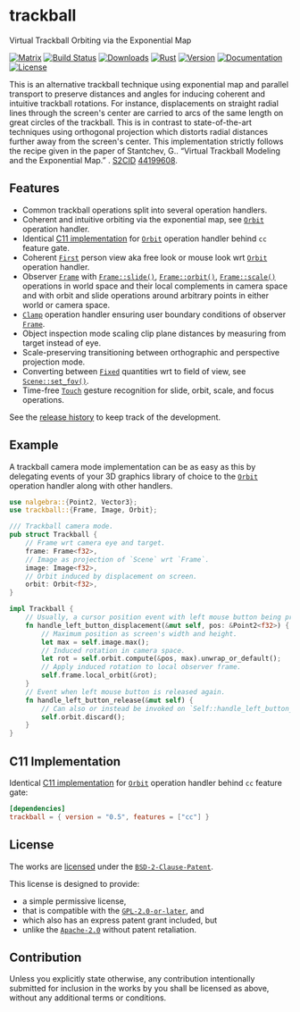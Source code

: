 # trackball

Virtual Trackball Orbiting via the Exponential Map

[![Matrix][]](https://matrix.to/#/!aKshXqmXyJHMgglnJd:qu1x.one?via=qu1x.one)
[![Build Status][]](https://travis-ci.org/qu1x/trackball)
[![Downloads][]](https://crates.io/crates/trackball)
[![Rust][]](https://www.rust-lang.org)
[![Version][]](https://crates.io/crates/trackball)
[![Documentation][]](https://doc.qu1x.dev/trackball)
[![License][]](https://spdx.org/licenses/BSD-2-Clause-Patent.html)

[Matrix]: https://img.shields.io/matrix/trackball:qu1x.one?server_fqdn=matrix.qu1x.one
[Build Status]: https://travis-ci.org/qu1x/trackball.svg
[Downloads]: https://img.shields.io/crates/d/trackball.svg
[Rust]: https://img.shields.io/badge/rust-stable-brightgreen.svg
[Version]: https://img.shields.io/crates/v/trackball.svg
[Documentation]: https://docs.rs/trackball/badge.svg
[License]: https://img.shields.io/crates/l/trackball.svg

This is an alternative trackball technique using exponential map and parallel transport to
preserve distances and angles for inducing coherent and intuitive trackball rotations. For
instance, displacements on straight radial lines through the screen's center are carried to arcs
of the same length on great circles of the trackball. This is in contrast to state-of-the-art
techniques using orthogonal projection which distorts radial distances further away from the
screen's center. This implementation strictly follows the recipe given in the paper of
Stantchev, G.. “Virtual Trackball Modeling and the Exponential Map.” . [S2CID] [44199608].

[S2CID]: https://en.wikipedia.org/wiki/S2CID_(identifier)
[44199608]: https://api.semanticscholar.org/CorpusID:44199608

## Features

  * Common trackball operations split into several operation handlers.
  * Coherent and intuitive orbiting via the exponential map, see [`Orbit`] operation handler.
  * Identical [C11 implementation](c11) for [`Orbit`] operation handler behind `cc` feature gate.
  * Coherent [`First`] person view aka free look or mouse look wrt [`Orbit`] operation handler.
  * Observer [`Frame`] with [`Frame::slide()`], [`Frame::orbit()`], [`Frame::scale()`]
    operations in world space and their local complements in camera space and with orbit and slide
    operations around arbitrary points in either world or camera space.
  * [`Clamp`] operation handler ensuring user boundary conditions of observer [`Frame`].
  * Object inspection mode scaling clip plane distances by measuring from target instead of eye.
  * Scale-preserving transitioning between orthographic and perspective projection mode.
  * Converting between [`Fixed`] quantities wrt to field of view, see [`Scene::set_fov()`].
  * Time-free [`Touch`] gesture recognition for slide, orbit, scale, and focus operations.

[`Frame::slide()`]: https://doc.qu1x.dev/trackball/trackball/struct.Frame.html#method.slide
[`Frame::orbit()`]: https://doc.qu1x.dev/trackball/trackball/struct.Frame.html#method.orbit
[`Frame::scale()`]: https://doc.qu1x.dev/trackball/trackball/struct.Frame.html#method.scale

[`First`]: https://doc.qu1x.dev/trackball/trackball/struct.First.html
[`Frame`]: https://doc.qu1x.dev/trackball/trackball/struct.Frame.html
[`Clamp`]: https://doc.qu1x.dev/trackball/trackball/struct.Clamp.html
[`Scene`]: https://doc.qu1x.dev/trackball/trackball/struct.Scene.html
[`Touch`]: https://doc.qu1x.dev/trackball/trackball/struct.Touch.html

[`Fixed`]: https://doc.qu1x.dev/trackball/trackball/enum.Fixed.html
[`Scene::set_fov()`]: https://doc.qu1x.dev/trackball/trackball/struct.Scene.html#method.set_fov

See the [release history](RELEASES.md) to keep track of the development.

## Example

A trackball camera mode implementation can be as easy as this by delegating events of your 3D
graphics library of choice to the [`Orbit`] operation handler along with other handlers.

```rust
use nalgebra::{Point2, Vector3};
use trackball::{Frame, Image, Orbit};

/// Trackball camera mode.
pub struct Trackball {
	// Frame wrt camera eye and target.
	frame: Frame<f32>,
	// Image as projection of `Scene` wrt `Frame`.
	image: Image<f32>,
	// Orbit induced by displacement on screen.
	orbit: Orbit<f32>,
}

impl Trackball {
	// Usually, a cursor position event with left mouse button being pressed.
	fn handle_left_button_displacement(&mut self, pos: &Point2<f32>) {
		// Maximum position as screen's width and height.
		let max = self.image.max();
		// Induced rotation in camera space.
		let rot = self.orbit.compute(&pos, max).unwrap_or_default();
		// Apply induced rotation to local observer frame.
		self.frame.local_orbit(&rot);
	}
	// Event when left mouse button is released again.
	fn handle_left_button_release(&mut self) {
		// Can also or instead be invoked on `Self::handle_left_button_press()`.
		self.orbit.discard();
	}
}
```

## C11 Implementation

Identical [C11 implementation](c11) for [`Orbit`] operation handler behind `cc` feature gate:

```toml
[dependencies]
trackball = { version = "0.5", features = ["cc"] }
```

[`Orbit`]: https://doc.qu1x.dev/trackball/trackball/struct.Orbit.html

## License

The works are [licensed](LICENSES/BSD-2-Clause-Patent.md) under the [`BSD-2-Clause-Patent`].

This license is designed to provide:

  * a simple permissive license,
  * that is compatible with the [`GPL-2.0-or-later`], and
  * which also has an express patent grant included, but
  * unlike the [`Apache-2.0`] without patent retaliation.

[`BSD-2-Clause-Patent`]: https://spdx.org/licenses/BSD-2-Clause-Patent.html
[`GPL-2.0-or-later`]: https://spdx.org/licenses/GPL-2.0-or-later.html
[`Apache-2.0`]: https://spdx.org/licenses/Apache-2.0.html

## Contribution

Unless you explicitly state otherwise, any contribution intentionally submitted for inclusion
in the works by you shall be licensed as above, without any additional terms or conditions.
